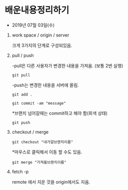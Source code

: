 # 배운내용정리하기

- 2019년 07월 03일(수)

1. work space / origin / server

    크게 3가지의 단계로 구성되있음.

2. pull / push

    -pull은 다른 사용자가 변경한 내용을 가져옴. (보통 2번 실행)

    `git pull`

    -push는 변경한 내용을 서버에 올림.

    `git add .`

    `git commit -am "message"`

    *브랜치 넘어갈때는 commit하고 해야 함(회색 상태)

    `git push`

3. checkout / merge

    `git checkout "내가갈브랜치이름"`

    *마우스로 클릭해서 이동 할 수도 있음.

    `git merge "가져올브랜치이름"`

4. fetch -p

    remote 에서 지운 것을 origin에서도 지움.
    
